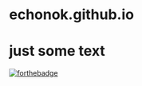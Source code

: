 # echonok.github.io
# just some text

[![forthebadge](https://forthebadge.com/images/badges/powered-by-electricity.svg)](https://forthebadge.com)
